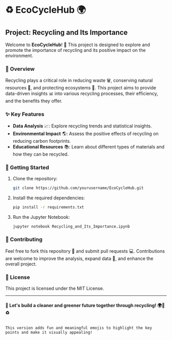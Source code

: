 # ♻️ EcoCycleHub 🌍

## Project: Recycling and Its Importance

Welcome to **EcoCycleHub**! 🌿 This project is designed to explore and promote the importance of recycling and its positive impact on the environment.

### 🌟 Overview

Recycling plays a critical role in reducing waste 🗑️, conserving natural resources 🌱, and protecting ecosystems 🐾. This project aims to provide data-driven insights 📊 into various recycling processes, their efficiency, and the benefits they offer.

### ✨ Key Features

- **Data Analysis** 📈: Explore recycling trends and statistical insights.
- **Environmental Impact** 🌎: Assess the positive effects of recycling on reducing carbon footprints.
- **Educational Resources** 📚: Learn about different types of materials and how they can be recycled.

### 🚀 Getting Started

1. Clone the repository:
   ```bash
   git clone https://github.com/yourusername/EcoCycleHub.git
   ```
2. Install the required dependencies:
   ```bash
   pip install -r requirements.txt
   ```

3. Run the Jupyter Notebook:
   ```bash
   jupyter notebook Recycling_and_Its_Importance.ipynb
   ```

### 🤝 Contributing

Feel free to fork this repository 🍴 and submit pull requests 💻. Contributions are welcome to improve the analysis, expand data 📂, and enhance the overall project.

### 📜 License

This project is licensed under the MIT License.

---

#### 🌱 Let's build a cleaner and greener future together through recycling! 🌍🌿♻️
```

This version adds fun and meaningful emojis to highlight the key points and make it visually appealing!
